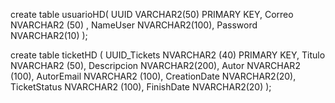 create table usuarioHD( 
UUID VARCHAR2(50) PRIMARY KEY,
Correo NVARCHAR2 (50) , 
NameUser NVARCHAR2(100), 
Password NVARCHAR2(10) 
);

create table ticketHD ( UUID_Tickets NVARCHAR2 (40) PRIMARY KEY,
Titulo NVARCHAR2 (50), 
Descripcion NVARCHAR2(200), 
Autor NVARCHAR2 (100),
AutorEmail NVARCHAR2 (100), 
CreationDate NVARCHAR2(20), TicketStatus NVARCHAR2 (100),
FinishDate NVARCHAR2(20)
);
